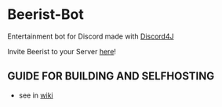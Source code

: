 # Beerist-Bot
Entertainment bot for Discord made with [Discord4J](https://discord4j.com)

Invite Beerist to your Server [here](https://top.gg/bot/846722660523180042)!

## GUIDE FOR BUILDING AND SELFHOSTING
- see in [wiki](https://github.com/Progame03/Beerist-Bot/wiki/SELFHOSTING)
